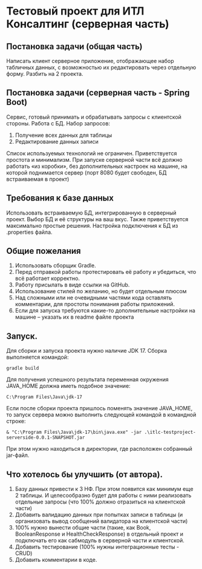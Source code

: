 # Тестовый проект для ИТЛ Консалтинг (серверная часть)

## Постановка задачи (общая часть)
Написать клиент серверное приложение, отображающее набор табличных данных, с возможностью их редактировать через отдельную форму. Разбить на 2 проекта.

## Постановка задачи (серверная часть - Spring Boot)
Сервис, готовый принимать и обрабатывать запросы с клиентской стороны. Работа с БД.
Набор запросов:
1. Получение всех данных для таблицы
2. Редактирование данных записи

Список используемых технологий не ограничен. Приветствуется простота и минимализм.
При запуске серверной части всё должно работать «из коробки», без дополнительных настроек на машине, на которой поднимается сервер (порт 8080 будет свободен, БД встраиваемая в проект)

## Требования к базе данных
Использовать встраиваемую БД, интегрированную в серверный проект. Выбор БД и её структуры на ваш вкус. Также приветствуется максимально простые решения.
Настройка подключения к БД из .properties файла.

## Общие пожелания
1. Использовать сборщик Gradle. 
2. Перед отправкой работы протестировать её работу и убедиться, что всё работает корректно. 
3. Работу присылать в виде ссылки на GitHub. 
4. Использование стилей по желанию, но будет отдельным плюсом 
5. Над сложными или не очевидными частями кода оставлять комментарии, для простоты понимания работы приложений. 
6. Если для запуска требуются какие-то дополнительные настройки на машине – указать их в readme файле проекта

## Запуск.
Для сборки и запуска проекта нужно наличие JDK 17.
Сборка выполняется командой:
```
gradle build
```
Для получения успешного результата переменная окружения JAVA_HOME должна иметь подобное значение:
```
C:\Program Files\Java\jdk-17
```
Если после сборки проекта пришлось поменять значение JAVA_HOME, то запуск сервера можно выполнить следующей командой в командной строке:
```
& "C:\Program Files\Java\jdk-17\bin\java.exe" -jar .\itlc-testproject-serverside-0.0.1-SNAPSHOT.jar
```
При этом нужно находиться в директории, где расположен собранный jar-файл. 

 

## Что хотелось бы улучшить (от автора).
1. Базу данных привести к 3 НФ. При этом появится как минимум еще 2 таблицы. И целесообразно будет для работы с ними реализовать отдельные запросы (что 100% должно отразиться на клиентской части)
2. Добавить валидацию данных при попытках записи в таблицы (и организовать вывод сообщений валидатора на клиентской части)
3. 100% нужно вынести общие части (такие, как Book, BooleanResponse и HealthCheckResponse) в отдельный проект и подключать его как сабмодуль в серверной части и клиентской.
4. Добавить тестирование (100% нужны интеграционные тесты - CRUD)
5. Добавить комментарии в коде.